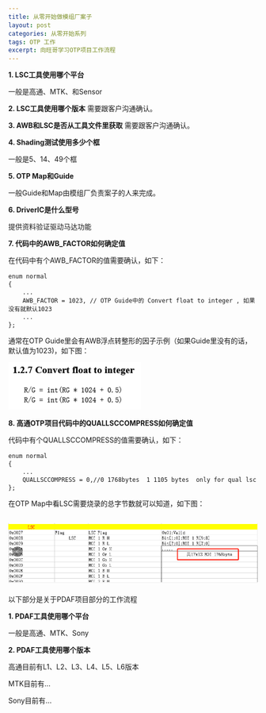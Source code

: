 ```yaml
---
title: 从零开始做模组厂案子
layout: post
categories: 从零开始系列
tags: OTP 工作 
excerpt: 向旺哥学习OTP项目工作流程
---
```


**1. LSC工具使用哪个平台**

一般是高通、MTK、和Sensor

**2. LSC工具使用哪个版本**
需要跟客户沟通确认。

**3. AWB和LSC是否从工具文件里获取**
需要跟客户沟通确认。

**4. Shading测试使用多少个框**

一般是5、14、49个框

**5. OTP Map和Guide**

一般Guide和Map由模组厂负责案子的人来完成。

**6. DriverIC是什么型号**

提供资料验证驱动马达功能

**7. 代码中的AWB_FACTOR如何确定值**

在代码中有个AWB_FACTOR的值需要确认，如下：

```
enum normal
{
    ...
    AWB_FACTOR = 1023, // OTP Guide中的 Convert float to integer , 如果没有就默认1023
    ...
};
```
通常在OTP Guide里会有AWB浮点转整形的因子示例（如果Guide里没有的话，默认值为1023)，如下图：


![image](https://raw.githubusercontent.com/NicolasLee/nicolaslee.github.io/master/pictures/AWB_FACTOR.png)

**8. 高通OTP项目代码中的QUALLSCCOMPRESS如何确定值**

代码中有个QUALLSCCOMPRESS的值需要确认，如下：

```
enum normal
{
    ...
    QUALLSCCOMPRESS = 0,//0 1768bytes  1 1105 bytes  only for qual lsc
};
```
在OTP Map中看LSC需要烧录的总字节数就可以知道，如下图：


![image](https://raw.githubusercontent.com/NicolasLee/nicolaslee.github.io/master/pictures/QUALLSCCOMPRESS.png)
---




以下部分是关于PDAF项目部分的工作流程

**1. PDAF工具使用哪个平台**

一般是高通、MTK、Sony

**2. PDAF工具使用哪个版本**

高通目前有L1、L2、L3、L4、L5、L6版本

MTK目前有...

Sony目前有...

